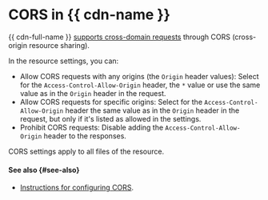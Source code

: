 # CORS in {{ cdn-name }}

{{ cdn-full-name }} [supports cross-domain requests](https://en.wikipedia.org/wiki/Cross-origin_resource_sharing) through CORS (cross-origin resource sharing).

In the resource settings, you can:

* Allow CORS requests with any origins (the `Origin` header values): Select for the `Access-Control-Allow-Origin` header, the `*` value or use the same value as in the `Origin` header in the request.
* Allow CORS requests for specific origins: Select for the `Access-Control-Allow-Origin` header the same value as in the `Origin` header in the request, but only if it's listed as allowed in the settings.
* Prohibit CORS requests: Disable adding the `Access-Control-Allow-Origin` header to the responses.

CORS settings apply to all files of the resource.

#### See also {#see-also}

* [Instructions for configuring CORS](../operations/resources/configure-cors.md).